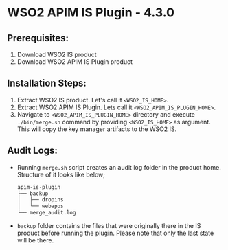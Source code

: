 # WSO2 APIM IS Plugin - 4.3.0

## Prerequisites:
1. Download WSO2 IS product
2. Download WSO2 APIM IS Plugin product

## Installation Steps:
1. Extract WSO2 IS product. Let's call it `<WSO2_IS_HOME>`.
2. Extract WSO2 APIM IS Plugin. Lets call it `<WSO2_APIM_IS_PLUGIN_HOME>`.
3. Navigate to `<WSO2_APIM_IS_PLUGIN_HOME>` directory and execute `./bin/merge.sh` command by providing `<WSO2_IS_HOME>` as argument. This will copy the key manager artifacts to the WSO2 IS.

## Audit Logs:
- Running `merge.sh` script creates an audit log folder in the product home. Structure of it looks like below;

    ``` sh
    apim-is-plugin
    ├── backup
    │   ├── dropins
    │   └── webapps
    └── merge_audit.log
    ```
- `backup` folder contains the files that were originally there in the IS product before running the plugin. Please note that only the last state will be there.